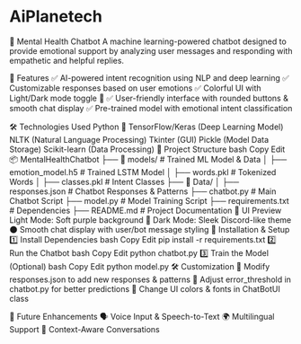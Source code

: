 # AiPlanetech

🧠 Mental Health Chatbot
A machine learning-powered chatbot designed to provide emotional support by analyzing user messages and responding with empathetic and helpful replies.

🚀 Features
✅ AI-powered intent recognition using NLP and deep learning
✅ Customizable responses based on user emotions
✅ Colorful UI with Light/Dark mode toggle 🌙
✅ User-friendly interface with rounded buttons & smooth chat display
✅ Pre-trained model with emotional intent classification

🛠️ Technologies Used
Python 🐍
TensorFlow/Keras (Deep Learning Model)
NLTK (Natural Language Processing)
Tkinter (GUI)
Pickle (Model Data Storage)
Scikit-learn (Data Processing)
📂 Project Structure
bash
Copy
Edit
📦 MentalHealthChatbot
├── 📂 models/                 # Trained ML Model & Data
│   ├── emotion_model.h5       # Trained LSTM Model
│   ├── words.pkl              # Tokenized Words
│   ├── classes.pkl            # Intent Classes
├── 📂 Data/
│   ├── responses.json         # Chatbot Responses & Patterns
├── chatbot.py                 # Main Chatbot Script
├── model.py                   # Model Training Script
├── requirements.txt           # Dependencies
├── README.md                  # Project Documentation
🎨 UI Preview
Light Mode: Soft purple background 🌸
Dark Mode: Sleek Discord-like theme 🌑
Smooth chat display with user/bot message styling
💾 Installation & Setup
1️⃣ Install Dependencies
bash
Copy
Edit
pip install -r requirements.txt
2️⃣ Run the Chatbot
bash
Copy
Edit
python chatbot.py
3️⃣ Train the Model (Optional)
bash
Copy
Edit
python model.py
🛠️ Customization
🔹 Modify responses.json to add new responses & patterns
🔹 Adjust error_threshold in chatbot.py for better predictions
🔹 Change UI colors & fonts in ChatBotUI class

📌 Future Enhancements
🗣️ Voice Input & Speech-to-Text
🌍 Multilingual Support
📖 Context-Aware Conversations
